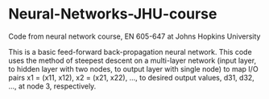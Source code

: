 # Neural-Networks-JHU-course
Code from neural network course, EN 605-647 at Johns Hopkins University 


This is a basic feed-forward back-propagation neural network. This code uses the method of steepest descent on a multi-layer network (input layer, to hidden layer with two nodes, to output layer with single node)
to map I/O pairs x1 = (x11, x12), x2 = (x21, x22), ..., to desired output values, d31, d32, ..., at node 3, respectively.

